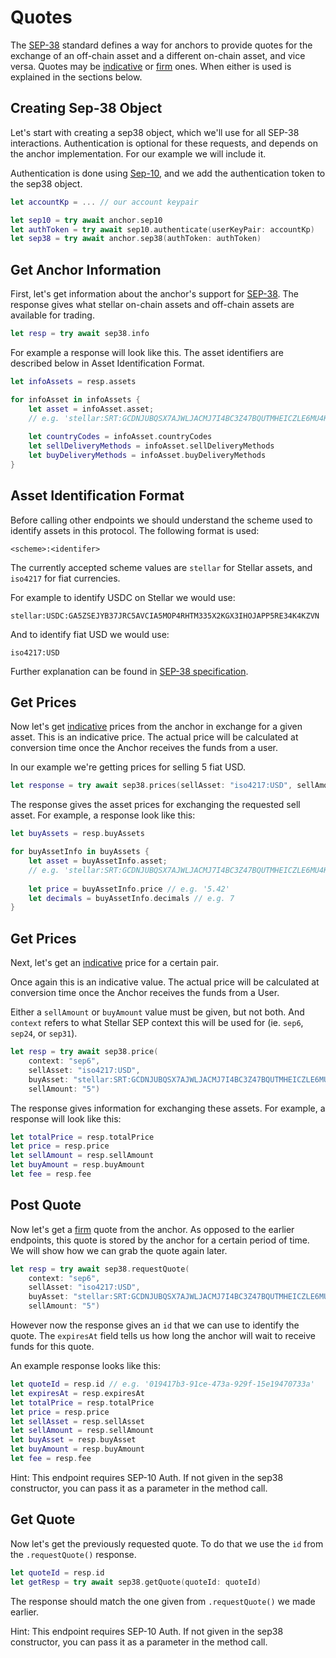 
# Quotes

The [SEP-38](https://github.com/stellar/stellar-protocol/blob/master/ecosystem/sep-0038.md) standard defines a way for anchors to provide quotes for the exchange of an off-chain asset and a different on-chain asset, and vice versa.
Quotes may be [indicative](https://www.investopedia.com/terms/i/indicativequote.asp) or [firm](https://www.investopedia.com/terms/f/firmquote.asp) ones.
When either is used is explained in the sections below.


## Creating Sep-38 Object

Let's start with creating a sep38 object, which we'll use for all SEP-38 interactions.
Authentication is optional for these requests, and depends on the anchor implementation. For our example we will include it.

Authentication is done using [Sep-10](https://github.com/stellar/stellar-protocol/blob/master/ecosystem/sep-0010.md), and we add the authentication token to the sep38 object.

```swift
let accountKp = ... // our account keypair

let sep10 = try await anchor.sep10
let authToken = try await sep10.authenticate(userKeyPair: accountKp)
let sep38 = try await anchor.sep38(authToken: authToken)
```

## Get Anchor Information

First, let's get information about the anchor's support for [SEP-38](https://github.com/stellar/stellar-protocol/blob/master/ecosystem/sep-0038.md). The response gives what stellar on-chain assets and off-chain assets are available for trading.

```swift
let resp = try await sep38.info
```

For example a response will look like this. The asset identifiers are described below in Asset Identification Format.

```swift
let infoAssets = resp.assets

for infoAsset in infoAssets {
    let asset = infoAsset.asset;
    // e.g. 'stellar:SRT:GCDNJUBQSX7AJWLJACMJ7I4BC3Z47BQUTMHEICZLE6MU4KQBRYG5JY6B'
    
    let countryCodes = infoAsset.countryCodes
    let sellDeliveryMethods = infoAsset.sellDeliveryMethods
    let buyDeliveryMethods = infoAsset.buyDeliveryMethods
}
```

## Asset Identification Format

Before calling other endpoints we should understand the scheme used to identify assets in this protocol. The following format is used:

`<scheme>:<identifer>`

The currently accepted scheme values are `stellar` for Stellar assets, and `iso4217` for fiat currencies.

For example to identify USDC on Stellar we would use:

`stellar:USDC:GA5ZSEJYB37JRC5AVCIA5MOP4RHTM335X2KGX3IHOJAPP5RE34K4KZVN`

And to identify fiat USD we would use:

`iso4217:USD`

Further explanation can be found in [SEP-38 specification](https://github.com/stellar/stellar-protocol/blob/master/ecosystem/sep-0038.md#asset-identification-format).

## Get Prices

Now let's get [indicative](https://www.investopedia.com/terms/i/indicativequote.asp) prices from the anchor in exchange for a given asset. This is an indicative price. The actual price will be calculated at conversion time once the Anchor receives the funds from a user.

In our example we're getting prices for selling 5 fiat USD.

```swift
let response = try await sep38.prices(sellAsset: "iso4217:USD", sellAmount: "5")
```

The response gives the asset prices for exchanging the requested sell asset. For example, a response look like this:

```swift
let buyAssets = resp.buyAssets

for buyAssetInfo in buyAssets {
    let asset = buyAssetInfo.asset; 
    // e.g. 'stellar:SRT:GCDNJUBQSX7AJWLJACMJ7I4BC3Z47BQUTMHEICZLE6MU4KQBRYG5JY6B'
    
    let price = buyAssetInfo.price // e.g. '5.42'
    let decimals = buyAssetInfo.decimals // e.g. 7
}
```

## Get Prices

Next, let's get an [indicative](https://www.investopedia.com/terms/i/indicativequote.asp) price for a certain pair.

Once again this is an indicative value. The actual price will be calculated at conversion time once the Anchor receives the funds from a User.

Either a `sellAmount` or `buyAmount` value must be given, but not both. And `context` refers to what Stellar SEP context this will be used for (ie. `sep6`, `sep24`, or `sep31`).

```swift
let resp = try await sep38.price(
    context: "sep6",
    sellAsset: "iso4217:USD",
    buyAsset: "stellar:SRT:GCDNJUBQSX7AJWLJACMJ7I4BC3Z47BQUTMHEICZLE6MU4KQBRYG5JY6B",
    sellAmount: "5")
```

The response gives information for exchanging these assets. For example, a response will look like this:

```swift
let totalPrice = resp.totalPrice
let price = resp.price
let sellAmount = resp.sellAmount
let buyAmount = resp.buyAmount
let fee = resp.fee
```

## Post Quote

Now let's get a [firm](https://www.investopedia.com/terms/f/firmquote.asp) quote from the anchor.
As opposed to the earlier endpoints, this quote is stored by the anchor for a certain period of time.
We will show how we can grab the quote again later.

```swift
let resp = try await sep38.requestQuote(
    context: "sep6",
    sellAsset: "iso4217:USD",
    buyAsset: "stellar:SRT:GCDNJUBQSX7AJWLJACMJ7I4BC3Z47BQUTMHEICZLE6MU4KQBRYG5JY6B",
    sellAmount: "5")
```
However now the response gives an `id` that we can use to identify the quote. The `expiresAt` field tells us how long the anchor will wait to receive funds for this quote.

An example response looks like this:

```swift
let quoteId = resp.id // e.g. '019417b3-91ce-473a-929f-15e19470733a'
let expiresAt = resp.expiresAt
let totalPrice = resp.totalPrice
let price = resp.price
let sellAsset = resp.sellAsset
let sellAmount = resp.sellAmount 
let buyAsset = resp.buyAsset
let buyAmount = resp.buyAmount
let fee = resp.fee
```

Hint: This endpoint requires SEP-10 Auth. If not given in the sep38 constructor, you can pass it as a parameter in the method call.

## Get Quote

Now let's get the previously requested quote. To do that we use the `id` from the `.requestQuote()` response.

```swift
let quoteId = resp.id
let getResp = try await sep38.getQuote(quoteId: quoteId)
```
The response should match the one given from `.requestQuote()` we made earlier.

Hint: This endpoint requires SEP-10 Auth. If not given in the sep38 constructor, you can pass it as a parameter in the method call.
